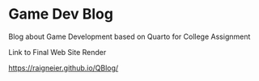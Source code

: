 # Game Dev Blog
 Blog about Game Development based on Quarto for College Assignment

Link to Final Web Site Render

https://raigneier.github.io/QBlog/
